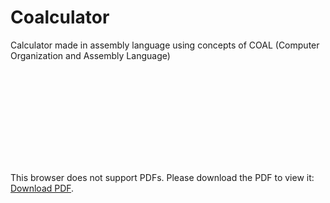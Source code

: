 # Coalculator
Calculator made in assembly language using concepts of COAL (Computer Organization and Assembly Language)

<object data="Project_Report.pdf" type="application/pdf" width="700px" height="700px">
    <embed src="Project_Report.pdf">
        <p>
            This browser does not support PDFs. Please download the PDF to view it: 
            <a href="Project_Report.pdf">Download PDF</a>.
        </p>
    </embed>
</object>